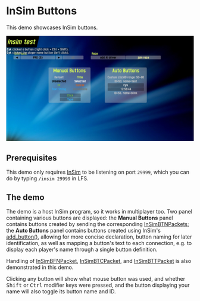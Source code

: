 # InSim Buttons

This demo showcases InSim buttons.

![InSim buttons](./buttons_1.jpg)

## Prerequisites

This demo only requires [InSim](/guides/getting_started/insim.md) to be listening on port `29999`,
which you can do by typing `/insim 29999` in LFS.

## The demo

The demo is a host InSim program, so it works in multiplayer too. Two panel containing various
buttons are displayed: the **Manual Buttons** panel contains buttons created by sending the
corresponding [InSimBTNPackets](/class_ref/InSimBTNPacket.mdx); the **Auto Buttons** panel
contains buttons created using InSim's
[add_button()](/class_ref/InSim.mdx#method_add_button), allowing for more concise
declaration, button naming for later identification, as well as mapping a button's text to each
connection, e.g. to display each player's name through a single button definition.

Handling of [InSimBFNPacket](/class_ref/InSimBFNPacket.mdx),
[InSimBTCPacket](/class_ref/InSimBFNPacket.mdx),
and [InSimBTTPacket](/class_ref/InSimBFNPacket.mdx) is also demonstrated in this demo.

Clicking any button will show what mouse button was used, and whether <kbd>Shift</kbd> or
<kbd>Ctrl</kbd> modifier keys were pressed, and the button displaying your name will also
toggle its button name and ID.
